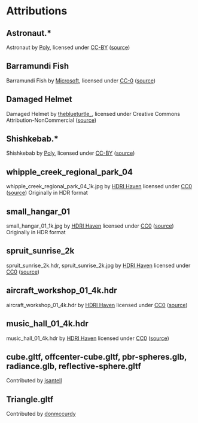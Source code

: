 # Attributions

## Astronaut.*

Astronaut by <a href="https://poly.google.com/user/4aEd8rQgKu2">Poly</a>,
licensed under <a href="https://creativecommons.org/licenses/by/2.0/">CC-BY</a>
(<a href="https://poly.google.com/view/dLHpzNdygsg">source</a>)

## Barramundi Fish

Barramundi Fish by <a href="https://www.microsoft.com/">Microsoft</a>,
licensed under <a href="https://creativecommons.org/publicdomain/zero/1.0/">CC-0</a>
(<a href="https://github.com/KhronosGroup/glTF-Sample-Models/tree/master/2.0/BarramundiFish">source</a>)

## Damaged Helmet

Damaged Helmet by <a href="https://sketchfab.com/theblueturtle_">theblueturtle_</a>,
licensed under Creative Commons Attribution-NonCommercial
(<a href="https://github.com/KhronosGroup/glTF-Sample-Models/tree/master/2.0/DamagedHelmet">source</a>)

## Shishkebab.*

Shishkebab by <a href="https://poly.google.com/user/4aEd8rQgKu2">Poly</a>,
licensed under <a href="https://creativecommons.org/licenses/by/2.0/">CC-BY</a>
(<a href="https://poly.google.com/view/6uTsH2jqgVn">source</a>)

## whipple_creek_regional_park_04

whipple_creek_regional_park_04_1k.jpg by <a href="https://hdrihaven.com">HDRI Haven</a>
licensed under <a href="https://hdrihaven.com/p/license.php">CC0</a>
(<a href="https://hdrihaven.com/hdri/?h=whipple_creek_regional_park_04">source</a>)
Originally in HDR format

## small_hangar_01

small_hangar_01_1k.jpg by <a href="https://hdrihaven.com">HDRI Haven</a>
licensed under <a href="https://hdrihaven.com/p/license.php">CC0</a>
(<a href="https://hdrihaven.com/hdri/?h=small_hangar_01">source</a>)
Originally in HDR format

## spruit_sunrise_2k

spruit_sunrise_2k.hdr, spruit_sunrise_2k.jpg by <a href="https://hdrihaven.com">HDRI Haven</a>
licensed under <a href="https://hdrihaven.com/p/license.php">CC0</a>
(<a href="https://hdrihaven.com/hdri/?c=outdoor&h=spruit_sunrise">source</a>)

## aircraft_workshop_01_4k.hdr

aircraft_workshop_01_4k.hdr by <a href="https://hdrihaven.com">HDRI Haven</a>
licensed under <a href="https://hdrihaven.com/p/license.php">CC0</a>
(<a href="https://hdrihaven.com/hdri/?h=aircraft_workshop_01">source</a>)

## music_hall_01_4k.hdr

music_hall_01_4k.hdr by <a href="https://hdrihaven.com">HDRI Haven</a>
licensed under <a href="https://hdrihaven.com/p/license.php">CC0</a>
(<a href="https://hdrihaven.com/hdri/?h=music_hall_01">source</a>)

## cube.gltf, offcenter-cube.gltf, pbr-spheres.glb, radiance.glb, reflective-sphere.gltf

Contributed by <a href="https://github.com/jsantell">jsantell</a>

## Triangle.gltf

Contributed by <a href="https://github.com/donmccurdy">donmccurdy</a>
